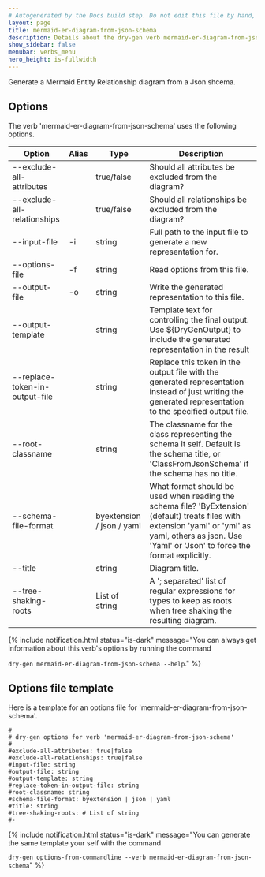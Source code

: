 ```yaml
---
# Autogenerated by the Docs build step. Do not edit this file by hand, as your edits will be overwritten by the next Docs build.
layout: page
title: mermaid-er-diagram-from-json-schema
description: Details about the dry-gen verb mermaid-er-diagram-from-json-schema
show_sidebar: false
menubar: verbs_menu
hero_height: is-fullwidth
---
```

Generate a Mermaid Entity Relationship diagram from a Json shcema. 

## Options
The verb 'mermaid-er-diagram-from-json-schema' uses the following options.

|Option|Alias|Type|Description|
|---|---|---|---|
|--exclude-all-attributes||true/false|Should all attributes be excluded from the diagram?|
|--exclude-all-relationships||true/false|Should all relationships be excluded from the diagram?|
|--input-file|-i|string|Full path to the input file to generate a new representation for.|
|--options-file|-f|string|Read options from this file.|
|--output-file|-o|string|Write the generated representation to this file.|
|--output-template||string|Template text for controlling the final output. Use ${DryGenOutput} to include the generated representation in the result|
|--replace-token-in-output-file||string|Replace this token in the output file with the generated representation instead of just writing the generated representation to the specified output file.|
|--root-classname||string|The classname for the class representing the schema it self. Default is the schema title, or 'ClassFromJsonSchema' if the schema has no title.|
|--schema-file-format||byextension / json / yaml|What format should be used when reading the schema file? 'ByExtension' (default) treats files with extension 'yaml' or 'yml' as yaml, others as json. Use 'Yaml' or 'Json' to force the format explicitly.|
|--title||string|Diagram title.|
|--tree-shaking-roots||List of string|A '; separated' list of regular expressions for types to keep as roots when tree shaking the resulting diagram.|

{% include notification.html status="is-dark" 
message="You can always get information about this verb's options by running the command 

`dry-gen mermaid-er-diagram-from-json-schema --help`."
%}
## Options file template
Here is a template for an options file for 'mermaid-er-diagram-from-json-schema'. 
```
#
# dry-gen options for verb 'mermaid-er-diagram-from-json-schema'
#
#exclude-all-attributes: true|false
#exclude-all-relationships: true|false
#input-file: string
#output-file: string
#output-template: string
#replace-token-in-output-file: string
#root-classname: string
#schema-file-format: byextension | json | yaml
#title: string
#tree-shaking-roots: # List of string
#- 
```
{% include notification.html status="is-dark" 
message="You can generate the same template your self with the command 

`dry-gen options-from-commandline --verb mermaid-er-diagram-from-json-schema`"
%}
